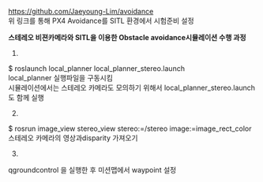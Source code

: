 https://github.com/Jaeyoung-Lim/avoidance
<br>위 링크를 통해 PX4 Avoidance를 SITL 환경에서 시험준비 설정


<strong>스테레오 비젼카메라와 SITL을 이용한 Obstacle avoidance시뮬레이션 수행 과정</strong> 
 
 1.
 $ roslaunch local_planner local_planner_stereo.launch
 <br>local_planner 실행파일을 구동시킴 
 <br>시뮬레이션에서는 스테레오 카메라도 모의하기 위해서 local_planner_stereo.launch 도 함께 실행
 

2.
 $ rosrun image_view stereo_view stereo:=/stereo image:=image_rect_color
 <br>스테레오 카메라의 영상과disparity 가져오기
 
3.
 qgroundcontrol 을 실행한 후 미션맵에서 waypoint 설정
